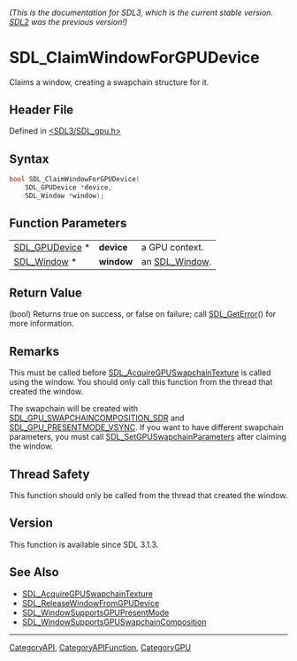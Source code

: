 ###### (This is the documentation for SDL3, which is the current stable version. [SDL2](https://wiki.libsdl.org/SDL2/) was the previous version!)
# SDL_ClaimWindowForGPUDevice

Claims a window, creating a swapchain structure for it.

## Header File

Defined in [<SDL3/SDL_gpu.h>](https://github.com/libsdl-org/SDL/blob/main/include/SDL3/SDL_gpu.h)

## Syntax

```c
bool SDL_ClaimWindowForGPUDevice(
    SDL_GPUDevice *device,
    SDL_Window *window);
```

## Function Parameters

|                                  |            |                              |
| -------------------------------- | ---------- | ---------------------------- |
| [SDL_GPUDevice](SDL_GPUDevice) * | **device** | a GPU context.               |
| [SDL_Window](SDL_Window) *       | **window** | an [SDL_Window](SDL_Window). |

## Return Value

(bool) Returns true on success, or false on failure; call
[SDL_GetError](SDL_GetError)() for more information.

## Remarks

This must be called before
[SDL_AcquireGPUSwapchainTexture](SDL_AcquireGPUSwapchainTexture) is called
using the window. You should only call this function from the thread that
created the window.

The swapchain will be created with
[SDL_GPU_SWAPCHAINCOMPOSITION_SDR](SDL_GPU_SWAPCHAINCOMPOSITION_SDR) and
[SDL_GPU_PRESENTMODE_VSYNC](SDL_GPU_PRESENTMODE_VSYNC). If you want to have
different swapchain parameters, you must call
[SDL_SetGPUSwapchainParameters](SDL_SetGPUSwapchainParameters) after
claiming the window.

## Thread Safety

This function should only be called from the thread that created the
window.

## Version

This function is available since SDL 3.1.3.

## See Also

- [SDL_AcquireGPUSwapchainTexture](SDL_AcquireGPUSwapchainTexture)
- [SDL_ReleaseWindowFromGPUDevice](SDL_ReleaseWindowFromGPUDevice)
- [SDL_WindowSupportsGPUPresentMode](SDL_WindowSupportsGPUPresentMode)
- [SDL_WindowSupportsGPUSwapchainComposition](SDL_WindowSupportsGPUSwapchainComposition)

----
[CategoryAPI](CategoryAPI), [CategoryAPIFunction](CategoryAPIFunction), [CategoryGPU](CategoryGPU)

